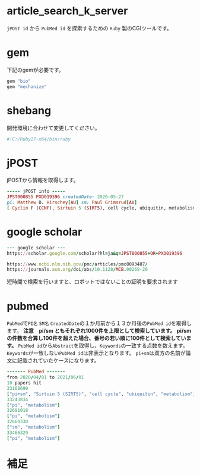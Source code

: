 # article_search_k_server
`jPOST id` から `PubMed id` を探索するための `Ruby` 製のCGIツールです。
# gem
下記のgemが必要です。
```ruby
gem "bio"
gem "mechanize"
```
# shebang
開発環境に合わせて変更してください。
```ruby
#!C:/Ruby27-x64/bin/ruby
```
# jPOST
jPOSTから情報を取得します。
```ruby
----- jPOST info -----
JPST000855 PXD019396 createdDate: 2020-05-27
pi: Matthew D. Hirschey[AU] sm: Paul Grimsrud[AU]
[ Cyclin F (CCNF), Sirtuin 5 (SIRT5), cell cycle, ubiquitin, metabolism ]
```
# google scholar
```ruby
--- google scholar ---
https://scholar.google.com/scholar?hl=ja&q=JPST000855+OR+PXD019396

https://www.ncbi.nlm.nih.gov/pmc/articles/pmc8093487/
https://journals.asm.org/doi/abs/10.1128/MCB.00269-20
```
短時間で検索を行いますと、ロボットではないことの証明を要求されます
# pubmed
`PubMed`で`PI名` `SM名` `CreatedDate`の１か月前から１３か月後の`PubMed id`を取得します。
**注意　pi/sm ともそれぞれ1000件を上限として検索しています。**
**pi/sm の件数を合算し100件を超えた場合、番号の若い順に100件として検索しています。**
`PubMed id`から`Abstract`を取得し、`Keywords`の一致する点数を数えます。
`Keywords`が一致しない`PubMed id`は非表示となります。
`pi+sm`は双方の名前が論文に記載されていたケースになります。
```ruby
------- PubMed -------
from 2020/04/01 to 2021/06/01
10 papers hit
33168699
["pi+sm", "Sirtuin 5 (SIRT5)", "cell cycle", "ubiquitin", "metabolism"]
33243834
["pi", "metabolism"]
32691018
["pi", "metabolism"]
32660330
["sm", "metabolism"]
33466329
["pi", "metabolism"]
```
# 補足
